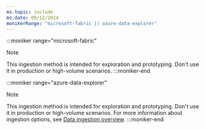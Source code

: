 ```yaml
---
ms.topic: include
ms.date: 09/12/2024
monikerRange: "microsoft-fabric || azure-data-explorer"
---
```

<!-- update link for Fabric to (/fabric/real-time-intelligence/ingest-data-overview), once the overview doc is merged-->
:::moniker range="microsoft-fabric"
> [!NOTE]
> This ingestion method is intended for exploration and prototyping. Don't use it in production or high-volume scenarios.
:::moniker-end

:::moniker range="azure-data-explorer"
> [!NOTE]
> This ingestion method is intended for exploration and prototyping. Don't use it in production or high-volume scenarios. For more information about ingestion options, see [Data ingestion overview](/azure/data-explorer/ingest-data-overview).
:::moniker-end
